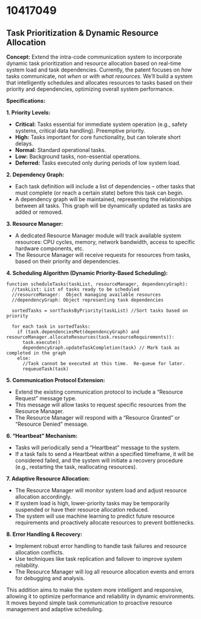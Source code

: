 # 10417049

## Task Prioritization & Dynamic Resource Allocation

**Concept:** Extend the intra-code communication system to incorporate dynamic task prioritization and resource allocation based on real-time system load and task dependencies.  Currently, the patent focuses on *how* tasks communicate, not *when* or *with what resources*. We’ll build a system that intelligently schedules and allocates resources to tasks based on their priority and dependencies, optimizing overall system performance.

**Specifications:**

**1. Priority Levels:**

*   **Critical:** Tasks essential for immediate system operation (e.g., safety systems, critical data handling).  Preemptive priority.
*   **High:** Tasks important for core functionality, but can tolerate short delays.
*   **Normal:** Standard operational tasks.
*   **Low:** Background tasks, non-essential operations.
*   **Deferred:** Tasks executed only during periods of low system load.

**2. Dependency Graph:**

*   Each task definition will include a list of dependencies – other tasks that must complete (or reach a certain state) before this task can begin.
*   A dependency graph will be maintained, representing the relationships between all tasks.  This graph will be dynamically updated as tasks are added or removed.

**3. Resource Manager:**

*   A dedicated Resource Manager module will track available system resources: CPU cycles, memory, network bandwidth, access to specific hardware components, etc.
*   The Resource Manager will receive requests for resources from tasks, based on their priority and dependencies.

**4. Scheduling Algorithm (Dynamic Priority-Based Scheduling):**

```pseudocode
function scheduleTasks(taskList, resourceManager, dependencyGraph):
  //taskList: List of tasks ready to be scheduled
  //resourceManager:  Object managing available resources
  //dependencyGraph: Object representing task dependencies

  sortedTasks = sortTasksByPriority(taskList) //Sort tasks based on priority

  for each task in sortedTasks:
    if (task.dependenciesMet(dependencyGraph) and resourceManager.allocateResources(task.resourceRequirements)):
      task.execute()
      dependencyGraph.updateTaskCompletion(task) // Mark task as completed in the graph
    else:
      //Task cannot be executed at this time.  Re-queue for later.
      requeueTask(task)
```

**5. Communication Protocol Extension:**

*   Extend the existing communication protocol to include a “Resource Request” message type.
*   This message will allow tasks to request specific resources from the Resource Manager.
*   The Resource Manager will respond with a “Resource Granted” or “Resource Denied” message.

**6.  “Heartbeat” Mechanism:**

*   Tasks will periodically send a “Heartbeat” message to the system.
*   If a task fails to send a Heartbeat within a specified timeframe, it will be considered failed, and the system will initiate a recovery procedure (e.g., restarting the task, reallocating resources).

**7.  Adaptive Resource Allocation:**

*   The Resource Manager will monitor system load and adjust resource allocation accordingly.  
*   If system load is high, lower-priority tasks may be temporarily suspended or have their resource allocation reduced.
*   The system will use machine learning to predict future resource requirements and proactively allocate resources to prevent bottlenecks.

**8. Error Handling & Recovery:**

*   Implement robust error handling to handle task failures and resource allocation conflicts.
*   Use techniques like task replication and failover to improve system reliability.
*   The Resource Manager will log all resource allocation events and errors for debugging and analysis.



This addition aims to make the system more intelligent and responsive, allowing it to optimize performance and reliability in dynamic environments. It moves beyond simple task communication to proactive resource management and adaptive scheduling.